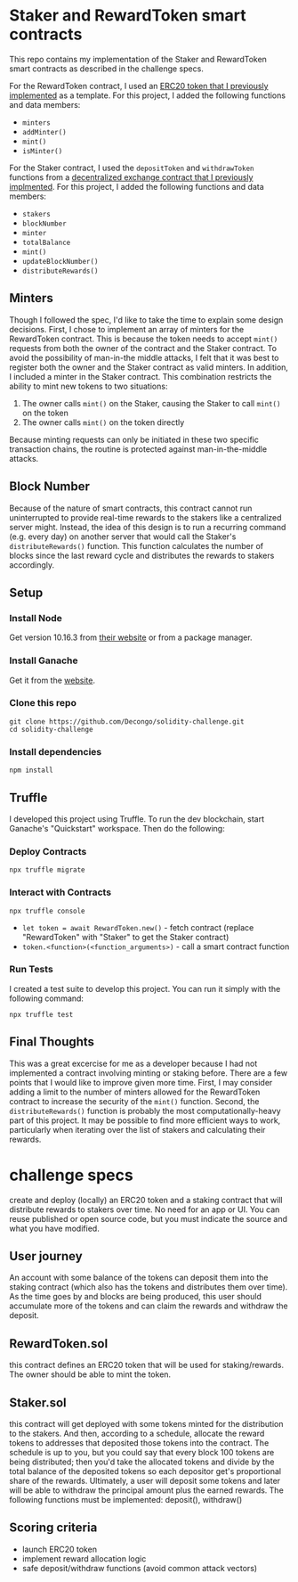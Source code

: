 # Staker and RewardToken smart contracts
This repo contains my implementation of the Staker and RewardToken smart contracts as described in the challenge specs.

For the RewardToken contract, I used an [ERC20 token that I previously implemented](https://github.com/Decongo/blockchain-developer-bootcamp/blob/master/src/contracts/Token.sol) as a template. For this project, I added the following functions and data members:
* `minters`
* `addMinter()`
* `mint()`
* `isMinter()`

For the Staker contract, I used the `depositToken` and `withdrawToken` functions from a [decentralized exchange contract that I previously implmented](https://github.com/Decongo/blockchain-developer-bootcamp/blob/master/src/contracts/Exchange.sol). For this project, I added the following functions and data members:
* `stakers`
* `blockNumber`
* `minter`
* `totalBalance`
* `mint()`
* `updateBlockNumber()`
* `distributeRewards()`

## Minters
Though I followed the spec, I'd like to take the time to explain some design decisions. First, I chose to implement an array of minters for the RewardToken contract. This is because the token needs to accept `mint()` requests from both the owner of the contract and the Staker contract. To avoid the possibility of man-in-the middle attacks, I felt that it was best to register both the owner and the Staker contract as valid minters. In addition, I included a minter in the Staker contract. This combination restricts the ability to mint new tokens to two situations:

1. The owner calls `mint()` on the Staker, causing the Staker to call `mint()` on the token
2. The owner calls `mint()` on the token directly

Because minting requests can only be initiated in these two specific transaction chains, the routine is protected against man-in-the-middle attacks.

## Block Number
Because of the nature of smart contracts, this contract cannot run uninterrupted to provide real-time rewards to the stakers like a centralized server might. Instead, the idea of this design is to run a recurring command (e.g. every day) on another server that would call the Staker's `distributeRewards()` function. This function calculates the number of blocks since the last reward cycle and distributes the rewards to stakers accordingly.

## Setup

### Install Node
Get version 10.16.3 from [their website](https://nodejs.org/en/download/) or from a package manager.

### Install Ganache
Get it from the [website](https://www.trufflesuite.com/ganache).

### Clone this repo
```
git clone https://github.com/Decongo/solidity-challenge.git
cd solidity-challenge
```

### Install dependencies
```
npm install
```

## Truffle
I developed this project using Truffle. To run the dev blockchain, start Ganache's "Quickstart" workspace. Then do the following:

### Deploy Contracts
```
npx truffle migrate
```

### Interact with Contracts
```
npx truffle console
```

* `let token = await RewardToken.new()` - fetch contract (replace "RewardToken" with "Staker" to get the Staker contract)
* `token.<function>(<function_arguments>)` - call a smart contract function

### Run Tests
I created a test suite to develop this project. You can run it simply with the following command:
```
npx truffle test
```

## Final Thoughts
This was a great excercise for me as a developer because I had not implemented a contract involving minting or staking before. There are a few points that I would like to improve given more time. First, I may consider adding a limit to the number of minters allowed for the RewardToken contract to increase the security of the `mint()` function. Second, the `distributeRewards()` function is probably the most computationally-heavy part of this project. It may be possible to find more efficient ways to work, particularly when iterating over the list of stakers and calculating their rewards.

# challenge specs
create and deploy (locally) an ERC20 token and a staking contract that will distribute rewards to stakers over time. No need for an app or UI. You can reuse published or open source code, but you must indicate the source and what you have modified.

## User journey
An account with some balance of the tokens can deposit them into the staking contract (which also has the tokens and distributes them over time). As the time goes by and blocks are being produced, this user should accumulate more of the tokens and can claim the rewards and withdraw the deposit.

## RewardToken.sol
this contract defines an ERC20 token that will be used for staking/rewards. The owner should be able to mint the token.

## Staker.sol
this contract will get deployed with some tokens minted for the distribution to the stakers. And then, according to a schedule, allocate the reward tokens to addresses that deposited those tokens into the contract. The schedule is up to you, but you could say that every block 100 tokens are being distributed; then you'd take the allocated tokens and divide by the total balance of the deposited tokens so each depositor get's proportional share of the rewards. Ultimately, a user will deposit some tokens and later will be able to withdraw the principal amount plus the earned rewards. The following functions must be implemented: deposit(), withdraw()

## Scoring criteria
- launch ERC20 token
- implement reward allocation logic
- safe deposit/withdraw functions (avoid common attack vectors)
